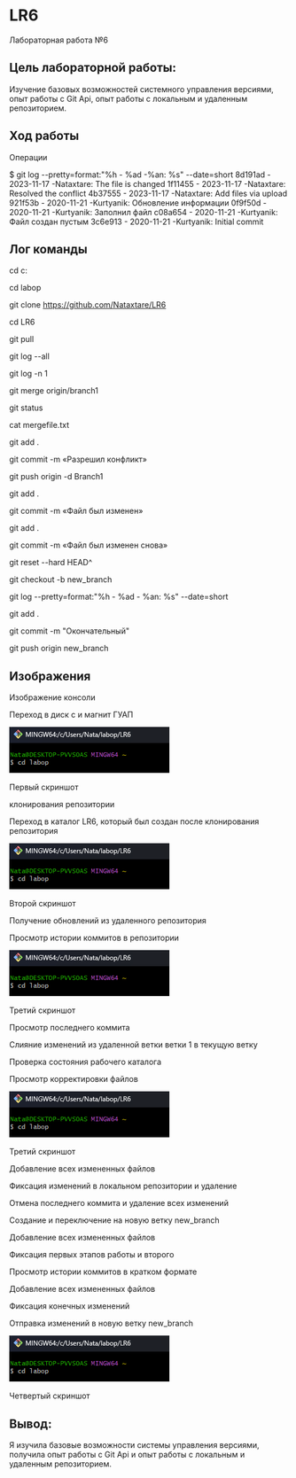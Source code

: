 # LR6


Лабораторная работа №6



## Цель лабораторной работы:


Изучение базовых возможностей системного управления версиями, опыт работы с Git Api, опыт работы с локальным и удаленным репозиторием.



## Ход работы


Операции


$ git log --pretty=format:"%h - %ad -%an: %s" --date=short
8d191ad - 2023-11-17 -Nataxtare: The file is changed
1f11455 - 2023-11-17 -Nataxtare: Resolved the conflict
4b37555 - 2023-11-17 -Nataxtare: Add files via upload
921f53b - 2020-11-21 -Kurtyanik: Обновление информации
0f9f50d - 2020-11-21 -Kurtyanik: Заполнил файл
c08a654 - 2020-11-21 -Kurtyanik: Файл создан пустым
3c6e913 - 2020-11-21 -Kurtyanik: Initial commit


## Лог команды


cd с:


cd labop


git clone https://github.com/Nataxtare/LR6


cd LR6


git pull


git log --all


git log -n 1


git merge origin/branch1


git status


cat mergefile.txt


git add .


git commit -m «Разрешил конфликт»


git push origin -d Branch1


git add .


git commit -m «Файл был изменен»

git add .


git commit -m «Файл был изменен снова»


git reset --hard HEAD^


git checkout -b new_branch


git log --pretty=format:"%h - %ad - %an: %s" --date=short


git add .


git commit -m "Окончательный"


git push origin new_branch


## Изображения


Изображение консоли


Переход в диск с и магнит ГУАП


![s1](https://github.com/Nataxtare/LR6/blob/master/imgs/1.png)


Первый скриншот 


клонирования репозитории


Переход в каталог LR6, который был создан после клонирования репозитория


![s2](https://github.com/Nataxtare/LR6/blob/master/imgs/1.png)


Второй скриншот


Получение обновлений из удаленного репозитория


Просмотр истории коммитов в репозитории


![s3](https://github.com/Nataxtare/LR6/blob/master/imgs/1.png)


Третий скриншот


Просмотр последнего коммита


Слияние изменений из удаленной ветки ветки 1 в текущую ветку


Проверка состояния рабочего каталога


Просмотр корректировки файлов


![s3](https://github.com/Nataxtare/LR6/blob/master/imgs/1.png)


Третий скриншот


Добавление всех измененных файлов


Фиксация изменений в локальном репозитории и удаление


Отмена последнего коммита и удаление всех изменений


Создание и переключение на новую ветку new_branch


Добавление всех измененных файлов


Фиксация первых этапов работы и второго


Просмотр истории коммитов в кратком формате


Добавление всех измененных файлов


Фиксация конечных изменений


Отправка изменений в новую ветку new_branch


![s3](https://github.com/Nataxtare/LR6/blob/master/imgs/1.png)


Четвертый скриншот


## Вывод:


Я изучила базовые возможности системы управления версиями, получила опыт работы с Git Api и опыт работы с локальным и удаленным репозиторием.



